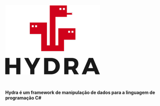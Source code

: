![Alt Text](https://github.com/contreiras95/HydraFramework/raw/master/logo.png)

<br>

**Hydra é um framework de manipulação de dados para a linguagem de programação C#**
